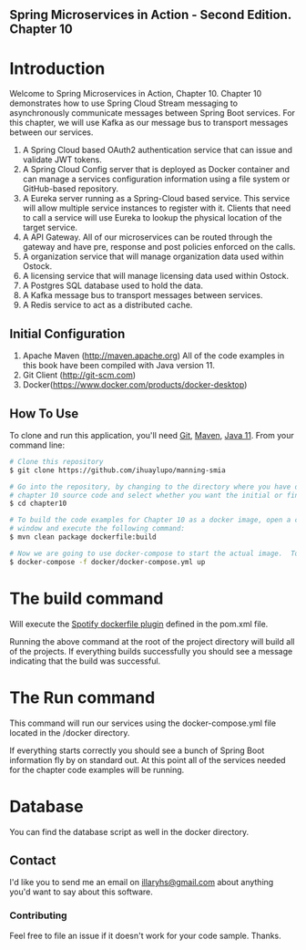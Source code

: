 ## Spring Microservices in Action - Second Edition. Chapter 10

# Introduction
Welcome to Spring Microservices in Action, Chapter 10.  Chapter 10 demonstrates how to use Spring Cloud Stream messaging to asynchronously communicate messages between Spring Boot services. For this chapter, we will use Kafka as our message bus to transport messages between our services.

1. A Spring Cloud based OAuth2 authentication service that can issue and validate JWT tokens.  
2. A Spring Cloud Config server that is deployed as Docker container and can manage a services configuration information using a file system or GitHub-based repository.
3. A Eureka server running as a Spring-Cloud based service. This service will allow multiple service instances to register with it. Clients that need to call a service will use Eureka to lookup the physical location of the target service.
4. A API Gateway. All of our microservices can be routed through the gateway and have pre, response and post policies enforced on the calls.
5. A organization service that will manage organization data used within Ostock.
6. A licensing service that will manage licensing data used within Ostock.
7. A Postgres SQL database used to hold the data.
8. A Kafka message bus to transport messages between services.
9. A Redis service to act as a distributed cache.

## Initial Configuration
1.	Apache Maven (http://maven.apache.org)  All of the code examples in this book have been compiled with Java version 11.
2.	Git Client (http://git-scm.com)
3.  Docker(https://www.docker.com/products/docker-desktop)


## How To Use

To clone and run this application, you'll need [Git](https://git-scm.com), [Maven](https://maven.apache.org/), [Java 11](https://www.oracle.com/technetwork/java/javase/downloads/jdk11-downloads-5066655.html). From your command line:

```bash
# Clone this repository
$ git clone https://github.com/ihuaylupo/manning-smia

# Go into the repository, by changing to the directory where you have downloaded the 
# chapter 10 source code and select whether you want the initial or final configuration
$ cd chapter10

# To build the code examples for Chapter 10 as a docker image, open a command-line 
# window and execute the following command:
$ mvn clean package dockerfile:build

# Now we are going to use docker-compose to start the actual image.  To start the docker image, stay in the directory containing  your chapter 10 source code and  Run the following command: 
$ docker-compose -f docker/docker-compose.yml up
```

# The build command

Will execute the [Spotify dockerfile plugin](https://github.com/spotify/dockerfile-maven) defined in the pom.xml file.  

 Running the above command at the root of the project directory will build all of the projects.  If everything builds successfully you should see a message indicating that the build was successful.

# The Run command

This command will run our services using the docker-compose.yml file located in the /docker directory. 

If everything starts correctly you should see a bunch of Spring Boot information fly by on standard out.  At this point all of the services needed for the chapter code examples will be running.

# Database
You can find the database script as well in the docker directory.

## Contact

I'd like you to send me an email on <illaryhs@gmail.com> about anything you'd want to say about this software.

### Contributing
Feel free to file an issue if it doesn't work for your code sample. Thanks.
